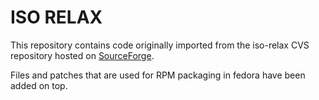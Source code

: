 # ISO RELAX

This repository contains code originally imported from the iso-relax CVS
repository hosted on [SourceForge].

Files and patches that are used for RPM packaging in fedora have been added on
top.

[SourceForge]: https://sourceforge.net/p/iso-relax/code/

